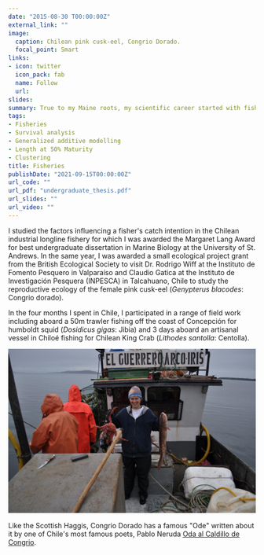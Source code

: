 ```yaml
---
date: "2015-08-30 T00:00:00Z"
external_link: ""
image:
  caption: Chilean pink cusk-eel, Congrio Dorado.
  focal_point: Smart
links:
- icon: twitter
  icon_pack: fab
  name: Follow
  url: 
slides: 
summary: True to my Maine roots, my scientific career started with fish looking at catch intention in the Chilean industrial longline fishery and the reproductive ecology of the female pink cusk-eel, Congrio Dorado! 
tags:
- Fisheries
- Survival analysis
- Generalized additive modelling
- Length at 50% Maturity
- Clustering
title: Fisheries
publishDate: "2021-09-15T00:00:00Z"
url_code: ""
url_pdf: "undergraduate_thesis.pdf"
url_slides: ""
url_video: ""
---
```


I studied the factors influencing a fisher's catch intention in the Chilean industrial longline fishery for which I was awarded the Margaret Lang Award for best undergraduate dissertation in Marine Biology at the University of St. Andrews. In the same year, I was awarded a small ecological project grant from the British Ecological Society to visit Dr. Rodrigo Wiff at the Instituto de Fomento Pesquero in Valparaíso and Claudio Gatica at the Instituto de Investigación Pesquera (INPESCA) in Talcahuano, Chile to study the reproductive ecology of the female pink cusk-eel (*Genypterus blacodes*: Congrio dorado). 

In the four months I spent in Chile, I participated in a range of field work including aboard a 50m trawler fishing off the coast of Concepción for humboldt squid (*Dosidicus gigas*: Jibia) and 3 days aboard an artisanal vessel in Chiloé fishing for Chilean King Crab (*Lithodes santolla*: Centolla). 


<img src="congrio_centolla.jpg" alt = "Congrio and Centolla on the Rainbow Warrior">

Like the Scottish Haggis, Congrio Dorado has a famous "Ode" written about it by one of Chile's most famous poets, Pablo Neruda [Oda al Caldillo de Congrio](https://www.neruda.uchile.cl/obra/obraodaselementales2.html). 